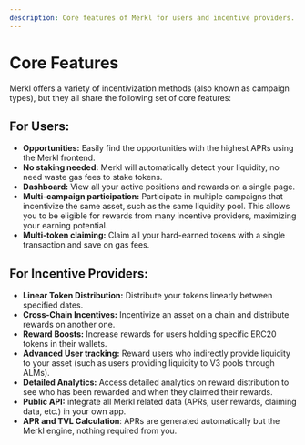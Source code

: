 ```yaml
---
description: Core features of Merkl for users and incentive providers.
---
```


# Core Features

Merkl offers a variety of incentivization methods (also known as campaign types), but they all share the following set of core features:

## For Users:

* **Opportunities:** Easily find the opportunities with the highest APRs using the Merkl frontend.
* **No staking needed:** Merkl will automatically detect your liquidity, no need waste gas fees to stake tokens.
* **Dashboard:** View all your active positions and rewards on a single page.
* **Multi-campaign participation:** Participate in multiple campaigns that incentivize the same asset, such as the same liquidity pool. This allows you to be eligible for rewards from many incentive providers, maximizing your earning potential.
* **Multi-token claiming:** Claim all your hard-earned tokens with a single transaction and save on gas fees.

## For Incentive Providers:

* **Linear Token Distribution:** Distribute your tokens linearly between specified dates.
* **Cross-Chain Incentives:** Incentivize an asset on a chain and distribute rewards on another one.
* **Reward Boosts:** Increase rewards for users holding specific ERC20 tokens in their wallets.
* **Advanced User tracking:** Reward users who indirectly provide liquidity to your asset (such as users providing liquidity to V3 pools through ALMs).
* **Detailed Analytics:** Access detailed analytics on reward distribution to see who has been rewarded and when they claimed their rewards.
* **Public API:** integrate all Merkl related data (APRs, user rewards, claiming data, etc.) in your own app.
* **APR and TVL Calculation**: APRs are generated automatically but the Merkl engine, nothing required from you.
